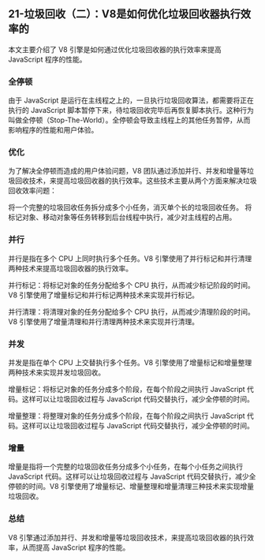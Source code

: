 ## 21-垃圾回收（二）：V8是如何优化垃圾回收器执行效率的

本文主要介绍了 V8 引擎是如何通过优化垃圾回收器的执行效率来提高 JavaScript 程序的性能。

### 全停顿
由于 JavaScript 是运行在主线程之上的，一旦执行垃圾回收算法，都需要将正在执行的 JavaScript 脚本暂停下来，待垃圾回收完毕后再恢复脚本执行。这种行为叫做全停顿（Stop-The-World）。全停顿会导致主线程上的其他任务暂停，从而影响程序的性能和用户体验。

### 优化
为了解决全停顿而造成的用户体验问题，V8 团队通过添加并行、并发和增量等垃圾回收技术，来提高垃圾回收器的执行效率。这些技术主要从两个方面来解决垃圾回收效率问题：

将一个完整的垃圾回收任务拆分成多个小任务，消灭单个长的垃圾回收任务。
将标记对象、移动对象等任务转移到后台线程中执行，减少对主线程的占用。

### 并行
并行是指在多个 CPU 上同时执行多个任务。V8 引擎使用了并行标记和并行清理两种技术来提高垃圾回收器的执行效率。

并行标记：将标记对象的任务分配给多个 CPU 执行，从而减少标记阶段的时间。V8 引擎使用了增量标记和并行标记两种技术来实现并行标记。

并行清理：将清理对象的任务分配给多个 CPU 执行，从而减少清理阶段的时间。V8 引擎使用了增量清理和并行清理两种技术来实现并行清理。

### 并发
并发是指在单个 CPU 上交替执行多个任务。V8 引擎使用了增量标记和增量整理两种技术来实现并发垃圾回收。

增量标记：将标记对象的任务分成多个阶段，在每个阶段之间执行 JavaScript 代码。这样可以让垃圾回收过程与 JavaScript 代码交替执行，减少全停顿的时间。

增量整理：将整理对象的任务分成多个阶段，在每个阶段之间执行 JavaScript 代码。这样可以让垃圾回收过程与 JavaScript 代码交替执行，减少全停顿的时间。

### 增量
增量是指将一个完整的垃圾回收任务分成多个小任务，在每个小任务之间执行 JavaScript 代码。这样可以让垃圾回收过程与 JavaScript 代码交替执行，减少全停顿的时间。V8 引擎使用了增量标记、增量整理和增量清理三种技术来实现增量垃圾回收。

### 总结
V8 引擎通过添加并行、并发和增量等垃圾回收技术，来提高垃圾回收器的执行效率，从而提高 JavaScript 程序的性能。